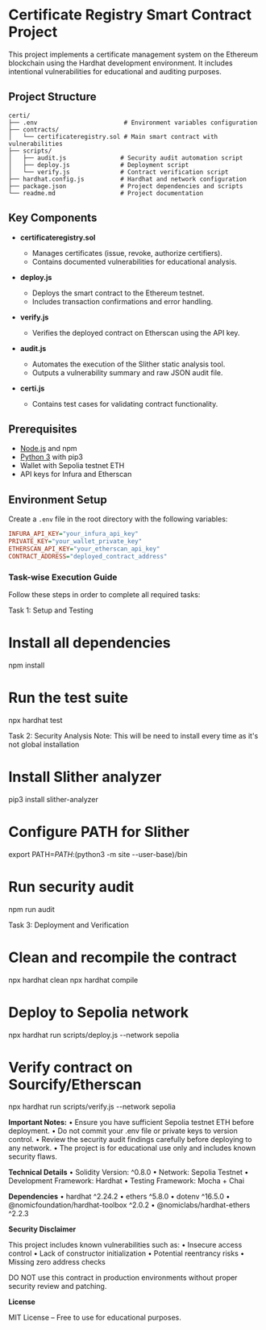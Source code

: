# Certificate Registry Smart Contract Project

This project implements a certificate management system on the Ethereum blockchain using the Hardhat development environment. It includes intentional vulnerabilities for educational and auditing purposes.

## Project Structure
```
certi/
├── .env                        # Environment variables configuration
├── contracts/
│   └── certificateregistry.sol # Main smart contract with vulnerabilities
├── scripts/
│   ├── audit.js               # Security audit automation script
│   ├── deploy.js              # Deployment script
│   └── verify.js              # Contract verification script
├── hardhat.config.js          # Hardhat and network configuration 
├── package.json               # Project dependencies and scripts
└── readme.md                  # Project documentation
```

## Key Components

- **certificateregistry.sol**
  - Manages certificates (issue, revoke, authorize certifiers).
  - Contains documented vulnerabilities for educational analysis.

- **deploy.js**
  - Deploys the smart contract to the Ethereum testnet.
  - Includes transaction confirmations and error handling.

- **verify.js**
  - Verifies the deployed contract on Etherscan using the API key.

- **audit.js**
  - Automates the execution of the Slither static analysis tool.
  - Outputs a vulnerability summary and raw JSON audit file.

- **certi.js**
  - Contains test cases for validating contract functionality.


## Prerequisites

- [Node.js](https://nodejs.org/) and npm
- [Python 3](https://www.python.org/) with pip3
- Wallet with Sepolia testnet ETH
- API keys for Infura and Etherscan


## Environment Setup

Create a `.env` file in the root directory with the following variables:

```ini
INFURA_API_KEY="your_infura_api_key"
PRIVATE_KEY="your_wallet_private_key"
ETHERSCAN_API_KEY="your_etherscan_api_key"
CONTRACT_ADDRESS="deployed_contract_address"
```

### Task-wise Execution Guide

Follow these steps in order to complete all required tasks:

Task 1: Setup and Testing

# Install all dependencies
npm install

# Run the test suite
npx hardhat test

Task 2: Security Analysis
Note: This will be need to install every time as it's not global installation

# Install Slither analyzer
pip3 install slither-analyzer

# Configure PATH for Slither
export PATH=$PATH:$(python3 -m site --user-base)/bin

# Run security audit
npm run audit

Task 3: Deployment and Verification

# Clean and recompile the contract
npx hardhat clean
npx hardhat compile

# Deploy to Sepolia network
npx hardhat run scripts/deploy.js --network sepolia

# Verify contract on Sourcify/Etherscan
npx hardhat run scripts/verify.js --network sepolia

**Important Notes:**
	•	Ensure you have sufficient Sepolia testnet ETH before deployment.
	•	Do not commit your .env file or private keys to version control.
	•	Review the security audit findings carefully before deploying to any network.
	•	The project is for educational use only and includes known security flaws.


**Technical Details**
	•	Solidity Version: ^0.8.0
	•	Network: Sepolia Testnet
	•	Development Framework: Hardhat
	•	Testing Framework: Mocha + Chai


**Dependencies**
	•	hardhat ^2.24.2
	•	ethers ^5.8.0
	•	dotenv ^16.5.0
	•	@nomicfoundation/hardhat-toolbox ^2.0.2
	•	@nomiclabs/hardhat-ethers ^2.2.3


**Security Disclaimer**

This project includes known vulnerabilities such as:
	•	Insecure access control
	•	Lack of constructor initialization
	•	Potential reentrancy risks
	•	Missing zero address checks

DO NOT use this contract in production environments without proper security review and patching.


**License**

MIT License – Free to use for educational purposes.